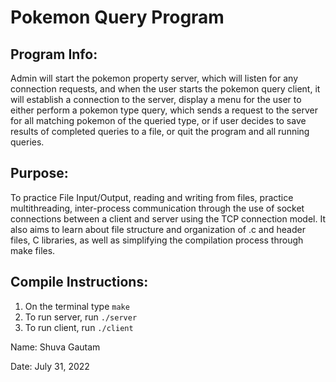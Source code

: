 # Pokemon Query Program

## Program Info: 
Admin will start the pokemon property server, which will listen for any connection requests, and when the user starts the pokemon query client, it will establish a connection to the server, display a menu for the user to either perform a pokemon type query, which sends a request to the server for all matching pokemon of the queried type, or if user decides to save results of completed queries to a file, or quit the program and all running queries.

## Purpose: 
To practice File Input/Output, reading and writing from files, practice multithreading, inter-process communication through the use of socket connections between a client and server using the TCP connection model. It also aims to learn about file structure and organization of .c and header files, C libraries, as well as simplifying the compilation process through make files.

## Compile Instructions:
1. On the terminal type `make`
2. To run server, run `./server`
3. To run client, run `./client`

Name: Shuva Gautam

Date: July 31, 2022
